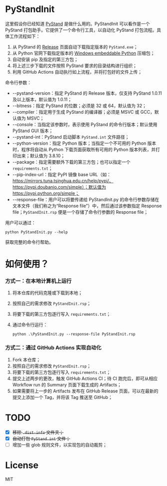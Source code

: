 # PyStandInit

这里假设你已经知道 [PyStand](https://github.com/skywind3000/PyStand) 是做什么用的。PyStandInit 可以看作是一个 PyStand 打包助手。它提供了一个命令行工具，以自动化 PyStand 打包流程。具体工作流程如下：

1. 从 PyStand 的 [Release](https://github.com/skywind3000/PyStand/releases) 页面自动下载指定版本的 `PyStand.exe`；
2. 从 Python 官网下载指定版本的 [Windows embeddable Python](https://www.python.org/downloads/windows/) 压缩包；
3. 自动安装 pip 及指定的第三方包；
4. 将上述三步下载的文件按照 PyStand 要求的目录结构进行组织；
5. 利用 GitHub Actions 自动执行如上流程，并将打包好的文件上传；

命令行参数：

- --pystand-version：指定 PyStand 的 Release 版本，仅支持 PyStand 1.0.11 及以上版本，默认值为 1.0.11；
- --bitness：指定 PyStand 的位数；必须是 32 或 64，默认值为 32；
- --compiler：指定用于生成 PyStand 的编译器；必须是 MSVC 或 GCC，默认值为 MSVC；
- --console：当指定该参数时，表示使用 PyStand 的命令行版本；默认使用 PyStand GUI 版本；
- --pystand-int：PyStand 启动脚本 `PyStand.int` 文件路径；
- --python-version：指定 Python 版本；当指定一个不可用的 Python 版本时，程序将自动从 Python 下载页面获取所有可用的 Python 版本列表，并打印出来；默认值为 3.8.10；
- --package：指定需要额外下载的第三方包；也可以指定一个 `requirements.txt`；
- --pip-index-url：指定 PyPI 镜像 base URL（如：https://mirrors.tuna.tsinghua.edu.cn/help/pypi/、https://pypi.doubanio.com/simple）；默认值为 https://pypi.python.org/simple；
- --response-file：用户可以将要传递给 PyStandInit.py 的命令行参数存储在文本文件（我们称之为“Response file”）中，然后通过该参数指定 Response file；`PyStandInit.rsp` 便是一个存储了命令行参数的 Response file；

用户可以通过：

```
python PyStandInit.py --help
```

获取完整的命令行帮助。

# 如何使用？

### 方式一：在本地计算机上运行

1. 将本仓库的代码克隆或下载到本地；

2. 按照自己的需求修改 `PyStandInit.rsp`；

3. 将要下载的第三方包逐行写入 `requirements.txt`；

4. 通过命令行运行：

   ```
   python .\PyStandInit.py --response-file PyStandInit.rsp
   ```

### 方式二：通过 GitHub Actions 实现自动化

1. Fork 本仓库；
2. 按照自己的需求修改 `PyStandInit.rsp`；
3. 将要下载的第三方包逐行写入 `requirements.txt`；
4. 提交上述两步的更改，触发 GitHub Actions CI；待 CI 跑完后，即可从相应 Workflow run 的 Summary 页面下载生成的 Artifacts；
5. 如果需要将上一步的 Artifacts 发布在 GitHub Release 页面，可以在最新的提交上添加一个 Tag，并将该 Tag 推送至 GitHub；

# TODO

* [x] ~~移除 `.dist-info` 文件夹；~~
* [x] ~~自动打包 `PyStand.int` 文件；~~
* [ ] 增加一些 glob 规则文件，以实现包的自动裁剪；

# License

MIT